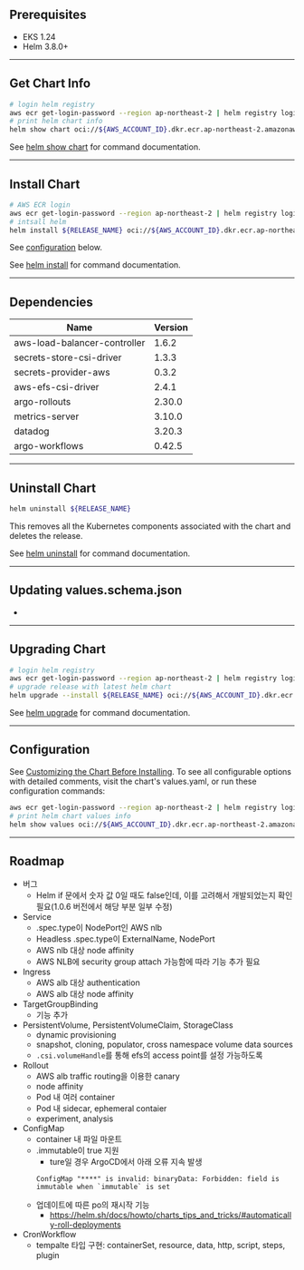 ## Prerequisites
- EKS 1.24
- Helm 3.8.0+

---
## Get Chart Info
``` bash
# login helm registry
aws ecr get-login-password --region ap-northeast-2 | helm registry login --username AWS --password-stdin ${AWS_ACCOUNT_ID}.dkr.ecr.ap-northeast-2.amazonaws.com
# print helm chart info
helm show chart oci://${AWS_ACCOUNT_ID}.dkr.ecr.ap-northeast-2.amazonaws.com/ddd-helm
```
See [helm show chart](https://helm.sh/docs/helm/helm_show_chart/) for command documentation.

---
## Install Chart
``` bash
# AWS ECR login
aws ecr get-login-password --region ap-northeast-2 | helm registry login --username AWS --password-stdin ${AWS_ACCOUNT_ID}.dkr.ecr.ap-northeast-2.amazonaws.com
# intsall helm
helm install ${RELEASE_NAME} oci://${AWS_ACCOUNT_ID}.dkr.ecr.ap-northeast-2.amazonaws.com/ddd-helm
```
See [configuration](#configuration) below.

See [helm install](https://helm.sh/docs/helm/helm_install/) for command documentation.

---
## Dependencies
| Name                         | Version |
|------------------------------|---------|
| aws-load-balancer-controller | 1.6.2   |
| secrets-store-csi-driver     | 1.3.3   |
| secrets-provider-aws         | 0.3.2   |
| aws-efs-csi-driver           | 2.4.1   |
| argo-rollouts                | 2.30.0  |
| metrics-server               | 3.10.0  |
| datadog                      | 3.20.3  |
| argo-workflows               | 0.42.5  |

---
## Uninstall Chart
``` bash
helm uninstall ${RELEASE_NAME}
```
This removes all the Kubernetes components associated with the chart and deletes the release.

See [helm uninstall](https://helm.sh/docs/helm/helm_uninstall/) for command documentation.

---
## Updating values.schema.json
- 

---
## Upgrading Chart
``` bash
# login helm registry
aws ecr get-login-password --region ap-northeast-2 | helm registry login --username AWS --password-stdin ${AWS_ACCOUNT_ID}.dkr.ecr.ap-northeast-2.amazonaws.com
# upgrade release with latest helm chart
helm upgrade --install ${RELEASE_NAME} oci://${AWS_ACCOUNT_ID}.dkr.ecr.ap-northeast-2.amazonaws.com/ddd-helm
```
See [helm upgrade](https://helm.sh/docs/helm/helm_upgrade/) for command documentation.

---
## Configuration
See [Customizing the Chart Before Installing](https://helm.sh/docs/intro/using_helm/#customizing-the-chart-before-installing). To see all configurable options with detailed comments, visit the chart's values.yaml, or run these configuration commands:
``` bash
aws ecr get-login-password --region ap-northeast-2 | helm registry login --username AWS --password-stdin ${AWS_ACCOUNT_ID}.dkr.ecr.ap-northeast-2.amazonaws.com
# print helm chart values info
helm show values oci://${AWS_ACCOUNT_ID}.dkr.ecr.ap-northeast-2.amazonaws.com/ddd-helm
```

---
## Roadmap
- 버그
    - Helm if 문에서 숫자 값 0일 때도 false인데, 이를 고려해서 개발되었는지 확인 필요(1.0.6 버전에서 해당 부분 일부 수정)
- Service
    - .spec.type이 NodePort인 AWS nlb
    - Headless .spec.type이 ExternalName, NodePort
    - AWS nlb 대상 node affinity
    - AWS NLB에 security group attach 가능함에 따라 기능 추가 필요
- Ingress
    - AWS alb 대상 authentication
    - AWS alb 대상 node affinity
- TargetGroupBinding
    - 기능 추가
- PersistentVolume, PersistentVolumeClaim, StorageClass
    - dynamic provisioning
    - snapshot, cloning, populator, cross namespace volume data sources
    - `.csi.volumeHandle`를 통해 efs의 access point를 설정 가능하도록
- Rollout
    - AWS alb traffic routing을 이용한 canary
    - node affinity
    - Pod 내 여러 container
    - Pod 내 sidecar, ephemeral contaier
    - experiment, analysis
- ConfigMap
    - container 내 파일 마운트
    - .immutable이 true 지원
        - ture일 경우 ArgoCD에서 아래 오류 지속 발생
        ```
        ConfigMap "****" is invalid: binaryData: Forbidden: field is immutable when `immutable` is set
        ```
    - 업데이트에 따른 po의 재시작 기능
        - https://helm.sh/docs/howto/charts_tips_and_tricks/#automatically-roll-deployments
- CronWorkflow
    - tempalte 타입 구현: containerSet, resource, data, http, script, steps, plugin